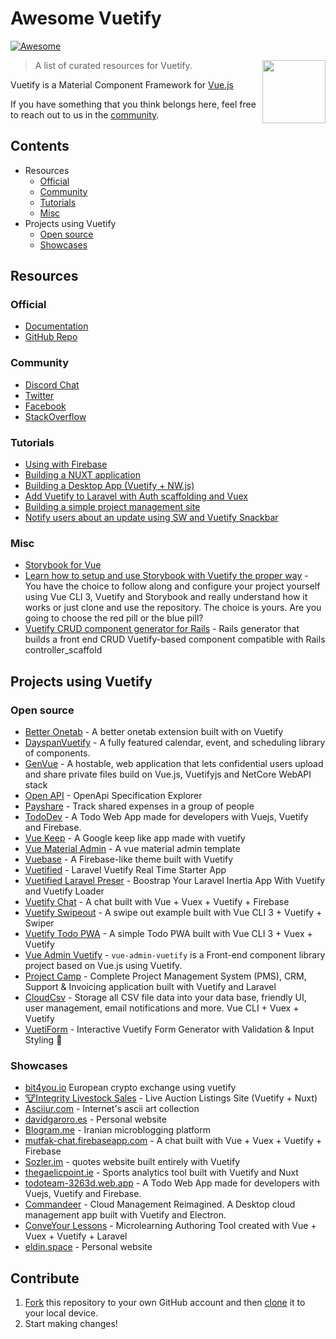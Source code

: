 # Awesome Vuetify
[![Awesome](https://awesome.re/badge.svg)](https://awesome.re)

[<img src="logo.png" align="right" width="101">](https://vuetifyjs.com)

> A list of curated resources for Vuetify.

Vuetify is a Material Component Framework for [Vue.js](https://vuejs.org/)

If you have something that you think belongs here, feel free to reach out to us in the [community](#community).

## Contents
- Resources
  - [Official](#official)
  - [Community](#community)
  - [Tutorials](#tutorials)
  - [Misc](#misc)
- Projects using Vuetify
  - [Open source](#open-source)
  - [Showcases](#showcases)

## Resources

### Official
- [Documentation](https://vuetifyjs.com)
- [GitHub Repo](https://github.com/vuetifyjs/vuetify)

### Community
- [Discord Chat](https://chat.vuetifyjs.com)
- [Twitter](https://twitter.com/vuetifyjs)
- [Facebook](https://www.facebook.com/vuetifyjs)
- [StackOverflow](https://stackoverflow.com/questions/tagged/vuetify.js)

### Tutorials
- [Using with Firebase](https://www.youtube.com/watch?v=dIkPb8krORU)
- [Building a NUXT application](https://www.youtube.com/watch?v=vVVgB5fZJy0)
- [Building a Desktop App (Vuetify + NW.js)](https://www.youtube.com/playlist?list=PLmJs3lfUmCdT9MyG60Oo6HM7xAn79vwZ0)
- [Add Vuetify to Laravel with Auth scaffolding and Vuex](https://medium.com/@sergiturbadenas/step-by-step-tutorial-to-add-vuetify-to-laravel-with-scaffolding-auth-and-vuex-ac3f5a875bc5)
- [Building a simple project management site](https://www.youtube.com/watch?v=2uZYKcKHgU0&list=PL4cUxeGkcC9g0MQZfHwKcuB0Yswgb3gA5)
- [Notify users about an update using SW and Vuetify Snackbar](https://medium.com/@dougallrich/give-users-control-over-app-updates-in-vue-cli-3-pwas-20453aedc1f2)

### Misc
- [Storybook for Vue](https://github.com/white-rabbit-japan/vuetify-storyboard-boilerplate)
- [Learn how to setup and use Storybook with Vuetify the proper way](https://github.com/nidkil/vuetify-with-storybook) - You have the choice to follow along and configure your project yourself using Vue CLI 3, Vuetify and Storybook and really understand how it works or just clone and use the repository. The choice is yours. Are you going to choose the red pill or the blue pill?
- [Vuetify CRUD component generator for Rails](https://gitlab.com/cmrd-senya/vue_crud-generator) - Rails generator that builds a front end CRUD Vuetify-based component compatible with Rails controller_scaffold

## Projects using Vuetify

### Open source
- [Better Onetab](https://github.com/cnwangjie/better-onetab) - A better onetab extension built with on Vuetify
- [DayspanVuetify](https://github.com/ClickerMonkey/dayspan-vuetify) - A fully featured calendar, event, and scheduling library of components.
- [GenVue](https://github.com/herbat73/GenVue) - A hostable, web application that lets confidential users upload and share private files build on Vue.js, Vuetifyjs and NetCore WebAPI stack
- [Open API](https://darosh.github.io/oax/#/) - OpenApi Specification Explorer
- [Payshare](https://github.com/cb109/payshare) - Track shared expenses in a group of people
- [TodoDev](https://github.com/IanLuan/TodoDev) - A Todo Web App made for developers with Vuejs, Vuetify and Firebase.
- [Vue Keep](https://github.com/IanLuan/vue-keep) - A Google keep like app made with vuetify
- [Vue Material Admin](https://github.com/tookit/vue-material-admin) - A vue material admin template
- [Vuebase](https://github.com/nasirouwagana/vuebase) - A Firebase-like theme built with Vuetify
- [Vuetified](https://github.com/codeitlikemiley/vuetified) - Laravel Vuetify Real Time Starter App
- [Vuetified Laravel Preser](https://github.com/codeitlikemiley/vuetified-laravel-preset) - Boostrap Your Laravel Inertia App With Vuetify and Vuetify Loader
- [Vuetify Chat](https://github.com/berksaribas/vuetify-chat) - A chat built with Vue + Vuex + Vuetify + Firebase
- [Vuetify Swipeout](https://github.com/davidgaroro/vuetify-swipeout) - A swipe out example built with Vue CLI 3 + Vuetify + Swiper
- [Vuetify Todo PWA](https://github.com/davidgaroro/vuetify-todo-pwa) - A simple Todo PWA built with Vue CLI 3 + Vuex + Vuetify
- [Vue Admin Vuetify](https://github.com/vasttian/vue-admin-vuetify) - `vue-admin-vuetify` is a Front-end component library project based on Vue.js using Vuetify.
- [Project Camp](https://github.com/TheWebFosters/project-camp) - Complete Project Management System (PMS), CRM, Support & Invoicing application built with Vuetify and Laravel
- [CloudCsv](https://github.com/itsalb3rt/cloudcsv) - Storage all CSV file data into your data base, friendly UI, user management, email notifications and more. Vue CLI + Vuex + Vuetify
- [VuetiForm](https://github.com/MuhaddiMu/VuetiForm) - Interactive Vuetify Form Generator with Validation & Input Styling 🎉

### Showcases
- [bit4you.io](https://www.bit4you.io) European crypto exchange using vuetify
- [🐮Integrity Livestock Sales](https://www.integritylivestocksales.com/) - Live Auction Listings Site (Vuetify + Nuxt)
- [Asciiur.com](https://www.asciiur.com) - Internet's ascii art collection
- [davidgaroro.es](https://davidgaroro.es) - Personal website
- [Blogram.me](https://blogram.me) - Iranian microblogging platform
- [mutfak-chat.firebaseapp.com](https://mutfak-chat.firebaseapp.com/) - A chat built with Vue + Vuex + Vuetify + Firebase
- [Sozler.im](https://www.sozler.im) - quotes website built entirely with Vuetify
- [thegaelicpoint.ie](https://thegaelicpoint.ie/) - Sports analytics tool built with Vuetify and Nuxt
- [todoteam-3263d.web.app](https://todoteam-3263d.web.app/) - A Todo Web App made for developers with Vuejs, Vuetify and Firebase.
- [Commandeer](https://getcommandeer.com) - Cloud Management Reimagined. A Desktop cloud management app built with Vuetify and Electron.
- [ConveYour Lessons](https://conveyour.com/microlearning/lessons) - Microlearning Authoring Tool created with Vue + Vuex + Vuetify + Laravel
- [eldin.space](https://eldin.space) - Personal website

## Contribute

1. [Fork](https://help.github.com/articles/fork-a-repo/) this repository to your own GitHub account and then [clone](https://help.github.com/articles/cloning-a-repository/) it to your local device.
2. Start making changes!
